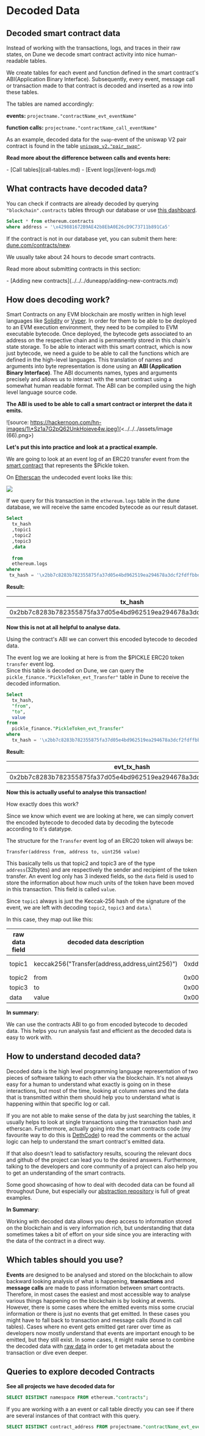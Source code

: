 # Decoded Data

## Decoded smart contract data

Instead of working with the transactions, logs, and traces in their raw states, on Dune we decode smart contract activity into nice human-readable tables.

We create tables for each event and function defined in the smart contract's ABI(Application Binary Interface). Subsequently, every event, message call or transaction made to that contract is decoded and inserted as a row into these tables.

The tables are named accordingly:

**events:** `projectname."contractName_evt_eventName"`

**function calls:** `projectname."contractName_call_eventName"`

As an example, decoded data for the `swap`-event of the uniswap V2 pair contract is found in the table [`uniswap_v2."pair_swap"`](https://dune.xyz/queries/38968).

**Read more about the difference between calls and events here:**

<div class="cards grid" markdown>
- [Call tables](call-tables.md)
- [Event logs](event-logs.md)
</div>

## What contracts have decoded data?

You can check if contracts are already decoded by querying `"blockchain".contracts` tables through our database or use [this dashboard](https://dune.xyz/0xBoxer/Is-my-Contract-decoded-yet).

```sql
Select * from ethereum.contracts
where address = '\x429881672B9AE42b8EbA0E26cD9C73711b891Ca5'
```

If the contract is not in our database yet, you can submit them here: [dune.com/contracts/new](https://dune.com/contracts/new).

We usually take about 24 hours to decode smart contracts.

Read more about submitting contracts in this section:

<div class="cards grid" markdown>
- [Adding new contracts](../../../duneapp/adding-new-contracts.md)
</div>

## How does decoding work?

Smart Contracts on any EVM blockchain are mostly written in high level languages like [Solidity](https://docs.soliditylang.org/en/v0.8.2/) or [Vyper](https://vyper.readthedocs.io/en/stable/). In order for them to be able to be deployed to an EVM execution environment, they need to be compiled to EVM executable bytecode. Once deployed, the bytecode gets associated to an address on the respective chain and is permanently stored in this chain's state storage. To be able to interact with this smart contract, which is now just bytecode, we need a guide to be able to call the functions which are defined in the high-level languages. This translation of names and arguments into byte representation is done using an **ABI (Application Binary Interface)**. The ABI documents names, types and arguments precisely and allows us to interact with the smart contract using a somewhat human readable format. The ABI can be compiled using the high level language source code.

**The ABI is used to be able to call a smart contract or interpret the data it emits.**

![source: https://hackernoon.com/hn-images/1\*Sz1a7G2pQ62UnkHoieve4w.jpeg](<../../../assets/image (66).png>)

**Let's put this into practice and look at a practical example.**

We are going to look at an event log of an ERC20 transfer event from the [smart contract](https://etherscan.io/token/0x429881672B9AE42b8EbA0E26cD9C73711b891Ca5#readContract) that represents the $Pickle token.

On [Etherscan](https://etherscan.io/tx/0x2bb7c8283b782355875fa37d05e4bd962519ea294678a3dcf2fdffbbd0761bc5#eventlog) the undecoded event looks like this:

![](<../../../assets/image (71).png>)

If we query for this transaction in the `ethereum.logs` table in the dune database, we will receive the same encoded bytecode as our result dataset.

```sql
Select
  tx_hash
  ,topic1
  ,topic2
  ,topic3
  ,data
  
  from
  ethereum.logs
where
 tx_hash = '\x2bb7c8283b782355875fa37d05e4bd962519ea294678a3dcf2fdffbbd0761bc5'
```

**Result:**

| tx\_hash                                                           | topic1                                                             | topic2                                                             | topic3                                                             | data                                                               |
| ------------------------------------------------------------------ | ------------------------------------------------------------------ | ------------------------------------------------------------------ | ------------------------------------------------------------------ | ------------------------------------------------------------------ |
| 0x2bb7c8283b782355875fa37d05e4bd962519ea294678a3dcf2fdffbbd0761bc5 | 0xddf252ad1be2c89b69c2b068fc378daa952ba7f163c4a11628f55a4df523b3ef | 0x00000000000000000000000075e89d5979e4f6fba9f97c104c2f0afb3f1dcb88 | 0x00000000000000000000000087d9da48db6e1f925cb67d3b7d2a292846c24cf7 | 0x00000000000000000000000000000000000000000000001a894d51f85cb08000 |

**Now this is not at all helpful to analyse data.**

Using the contract's ABI we can convert this encoded bytecode to decoded data.

The event log we are looking at here is from the $PICKLE ERC20 token `transfer` event log.\
Since this table is decoded on Dune, we can query the `pickle_finance."PickleToken_evt_Transfer"` table in Dune to receive the decoded information.

```sql
Select
  tx_hash,
  "from",
  "to",
  value
from
  pickle_finance."PickleToken_evt_Transfer"
where
  tx_hash = '\x2bb7c8283b782355875fa37d05e4bd962519ea294678a3dcf2fdffbbd0761bc5'
```

**Result:**

| evt\_tx\_hash                                                      | "from"                                     | "to"                                       | value                 |
| ------------------------------------------------------------------ | ------------------------------------------ | ------------------------------------------ | --------------------- |
| 0x2bb7c8283b782355875fa37d05e4bd962519ea294678a3dcf2fdffbbd0761bc5 | 0x75e89d5979e4f6fba9f97c104c2f0afb3f1dcb88 | 0x87d9da48db6e1f925cb67d3b7d2a292846c24cf7 | 489509000000000000000 |

**Now this is actually useful to analyse this transaction!**

How exactly does this work?

Since we know which event we are looking at here, we can simply convert the encoded bytecode to decoded data by decoding the bytecode according to it's datatype.

The structure for the `Transfer` event log of an ERC20 token will always be:

```solidity
Transfer(address from, address to, uint256 value)
```

This basically tells us that topic2 and topic3 are of the type `address`(32bytes) and are respectively the sender and recipient of the token transfer. An event log only has 3 indexed fields, so the `data` field is used to store the information about how much units of the token have been moved in this transaction. This field is called `value`.

Since `topic1` always is just the Keccak-256 hash of the signature of the event, we are left with decoding `topic2`, `topic3` and `data`.\\

In this case, they map out like this:

| raw data field | decoded data description                       | raw data                                                           | decoded data                                                                  |
| -------------- | ---------------------------------------------- | ------------------------------------------------------------------ | ----------------------------------------------------------------------------- |
| topic1         | keccak256("Transfer(address,address,uint256)") | 0xddf252ad1be2c89b69c2b068fc378daa952ba7f163c4a11628f55a4df523b3ef | not needed, this table only contains event logs from the `transfer` event log |
| topic2         | from                                           | 0x00000000000000000000000075e89d5979e4f6fba9f97c104c2f0afb3f1dcb88 | 0x75e89d5979e4f6fba9f97c104c2f0afb3f1dcb88                                    |
| topic3         | to                                             | 0x00000000000000000000000087d9da48db6e1f925cb67d3b7d2a292846c24cf7 | 0x87d9da48db6e1f925cb67d3b7d2a292846c24cf7                                    |
| data           | value                                          | 0x00000000000000000000000000000000000000000000001a894d51f85cb08000 | 489509000000000000000                                                         |

**In summary:**

We can use the contracts ABI to go from encoded bytecode to decoded data. This helps you run analysis fast and efficient as the decoded data is easy to work with.

## How to understand decoded data?

Decoded data is the high level programming language representation of two pieces of software talking to each other via the blockchain. It's not always easy for a human to understand what exactly is going on in these interactions, but most of the time, looking at column names and the data that is transmitted within them should help you to understand what is happening within that specific log or call.

If you are not able to make sense of the data by just searching the tables, it usually helps to look at single transactions using the transaction hash and etherscan. Furthermore, actually going into the smart contracts code (my favourite way to do this is [DethCode](https://etherscan.deth.net/)) to read the comments or the actual logic can help to understand the smart contract's emitted data.

If that also doesn't lead to satisfactory results, scouring the relevant docs and github of the project can lead you to the desired answers. Furthermore, talking to the developers and core community of a project can also help you to get an understanding of the smart contracts.

Some good showcasing of how to deal with decoded data can be found all throughout Dune, but especially our [abstraction repository](https://github.com/duneanalytics/abstractions) is full of great examples.

**In Summary**:

Working with decoded data allows you deep access to information stored on the blockchain and is very information rich, but understanding that data sometimes takes a bit of effort on your side since you are interacting with the data of the contract in a direct way.

## Which tables should you use?

**Events** are designed to be analysed and stored on the blockchain to allow backward looking analysis of what is happening, **transactions** and **message calls** are made to pass information between smart contracts. Therefore, in most cases the easiest and most accessible way to analyse various things happening on the blockchain is by looking at events. However, there is some cases where the emitted events miss some crucial information or there is just no events that get emitted. In these cases you might have to fall back to transaction and message calls (found in call tables). Cases where no event gets emitted get rarer over time as developers now mostly understand that events are important enough to be emitted, but they still exist. In some cases, it might make sense to combine the decoded data with [raw data](../raw-data/chains/) in order to get metadata about the transaction or dive even deeper.

## **Queries to explore decoded Contracts**

**See all projects we have decoded data for**

```sql
SELECT DISTINCT namespace FROM ethereum."contracts";
```

If you are working with a an event or call table directly you can see if there are several instances of that contract with this query.

```sql
SELECT DISTINCT contract_address FROM projectname."contractName_evt_eventName";
```
